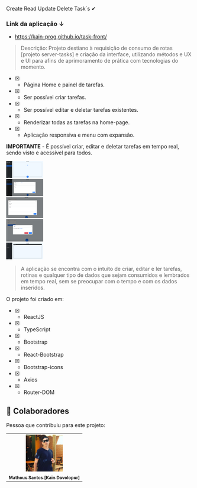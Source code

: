 Create Read Update Delete Task´s ✔<br>

### Link da aplicação ↓
- https://kain-prog.github.io/task-front/


> Descrição:
Projeto destiano à requisição de consumo de rotas [projeto server-tasks] e criação da interface, utilizando métodos e UX e UI para afins de aprimoramento de prática com tecnologias do momento.

- [x] - Página Home e painel de tarefas.
- [x] - Ser possível criar tarefas.
- [x] - Ser possível editar e deletar tarefas existentes.
- [x] - Renderizar todas as tarefas na home-page.
- [x] - Aplicação responsiva e menu com expansão.

**IMPORTANTE** - É possível criar, editar e deletar tarefas em tempo real, sendo visto e acessível para todos.

<img src="./src/assets/home-page.PNG" width="100px;" alt="Foto Kain"/><br>
<img src="./src/assets/new-task.PNG" width="100px;" alt="Foto Kain"/><br>
<img src="./src/assets/edit-task.PNG" width="100px;" alt="Foto Kain"/><br>
<img src="./src/assets/delete-task.PNG" width="100px;" alt="Foto Kain"/><br>
<img src="./src/assets/painel-task.PNG" width="100px;" alt="Foto Kain"/><br>
 

> A aplicação se encontra com o intuito de criar, editar e ler tarefas, rotinas e qualquer tipo de dados que sejam consumidos e lembrados em tempo real, sem se preocupar com o tempo e com os dados inseridos.

O projeto foi criado em:

- [x] - ReactJS
- [x] - TypeScript
- [x] - Bootstrap
- [x] - React-Bootstrap
- [x] - Bootstrap-icons
- [x] - Axios
- [x] - Router-DOM


## 🤝 Colaboradores

Pessoa que contribuiu para este projeto:

<table>
  <tr>
    <td align="center">
      <a href="https://kain-prog.github.io/kain">
        <img src="./src/assets/kain perfil 2 branco azul.jpeg" width="100px;" alt="Foto Kain"/><br>
        <sub>
          <b>Matheus Santos [Kain Developer]</b>
        </sub>
      </a>
    </td>
  </tr>
</table>
